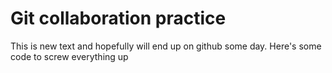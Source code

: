 # Git collaboration practice

This is new text and hopefully will end up on github some day.
Here's some code to screw everything up
